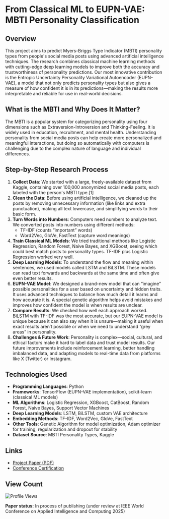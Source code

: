    # From Classical ML to EUPN-VAE: MBTI Personality Classification

   ## Overview

   This project aims to predict Myers-Briggs Type Indicator (MBTI) personality types from people's social media posts using advanced artificial intelligence techniques. The research combines classical machine learning methods with cutting-edge deep learning models to improve both the accuracy and trustworthiness of personality predictions. Our most innovative contribution is the Entropic Uncertainty Personality Variational Autoencoder (EUPN-VAE), a model that not only predicts personality types but also gives a measure of how confident it is in its predictions—making the results more interpretable and reliable for use in real-world decisions.

   ## What is the MBTI and Why Does It Matter?

   The MBTI is a popular system for categorizing personality using four dimensions such as Extraversion-Introversion and Thinking-Feeling. It is widely used in education, recruitment, and mental health. Understanding personality from social media posts can help create more personalized and meaningful interactions, but doing so automatically with computers is challenging due to the complex nature of language and individual differences.

   ## Step-by-Step Research Process

   1. **Collect Data**: We started with a large, freely-available dataset from Kaggle, containing over 100,000 anonymized social media posts, each labeled with the person's MBTI type.[1]
   2. **Clean the Data**: Before using artificial intelligence, we cleaned up the posts by removing unnecessary information (like links and extra punctuation), making all text lowercase, and simplifying words to their basic form.
   3. **Turn Words into Numbers**: Computers need numbers to analyze text. We converted posts into numbers using different methods:
      - TF-IDF (counts “important” words)
      - Word2Vec, GloVe, FastText (capture word meanings)
   4. **Train Classical ML Models**: We tried traditional methods like Logistic Regression, Random Forest, Naive Bayes, and XGBoost, seeing which could best match posts to personality types. TF-IDF plus Logistic Regression worked very well.
   5. **Deep Learning Models**: To understand the flow and meaning within sentences, we used models called LSTM and BiLSTM. These models can read text forwards and backwards at the same time and often give even better results.
   6. **EUPN-VAE Model**: We designed a brand-new model that can “imagine” possible personalities for a user based on uncertainty and hidden traits. It uses advanced techniques to balance how much detail it learns and how accurate it is. A special genetic algorithm helps avoid mistakes and improves how confident the model is when results are unclear.
   7. **Compare Results**: We checked how well each approach worked. BiLSTM with TF-IDF was the most accurate, but our EUPN-VAE model is unique because it can also say when it is unsure—making it useful when exact results aren’t possible or when we need to understand “grey areas” in personality.
   8. **Challenges & Future Work**: Personality is complex—social, cultural, and ethical factors make it hard to label data and trust model results. Our future improvements include reinforcement learning, better handling imbalanced data, and adapting models to real-time data from platforms like X (Twitter) or Instagram.

   ## Technologies Used

   - **Programming Languages**: Python
   - **Frameworks**: TensorFlow (EUPN-VAE implementation), scikit-learn (classical ML models)
   - **ML Algorithms**: Logistic Regression, XGBoost, CatBoost, Random Forest, Naive Bayes, Support Vector Machines
   - **Deep Learning Models**: LSTM, BiLSTM, custom VAE architecture
   - **Embedding Methods**: TF-IDF, Word2Vec, GloVe, FastText
   - **Other Tools**: Genetic Algorithm for model optimization, Adam optimizer for training, regularization and dropout for stability
   - **Dataset Source**: MBTI Personality Types, Kaggle

   ## Links

   - [Project Paper (PDF)](./From-Classical-ML-to-EUPN-VAE-A-Unified-Framework-for-MBTI-Personality-Classification-2.pdf)
   - [Conference Certification](https://drive.google.com/file/d/1__eYbmr618xnw5RQGjPEtlS641tRYWs6/view)

   ## View Count

   ![Profile Views](https://komarev.com/ghpvc/?username=tejas-narkhede&repo=IEEE-Research-Paper-1&style=flat-square)


   **Paper status:** In process of publishing (under review at IEEE World Conference on Applied Intelligence and Computing 2025)
